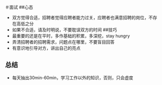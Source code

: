 ＃面试
##心态
* 双方觉得合适，招聘者觉得应聘者能力过关，应聘者也满意招聘的岗位，不存在高低之分
* 如果不合适，请及时明说，不要耽误双方的时间
##技巧
* 最重要的还是在平时，多作基础的积累，多深挖，stay hungry
* 弄清招聘者的招聘需求，问题点在哪里，不要盲目回答
* 有意识地引导对方，讲出自己的亮点
## 总结
* 每天抽出30min-60min，学习工作以外的知识，否则，只会虚度
